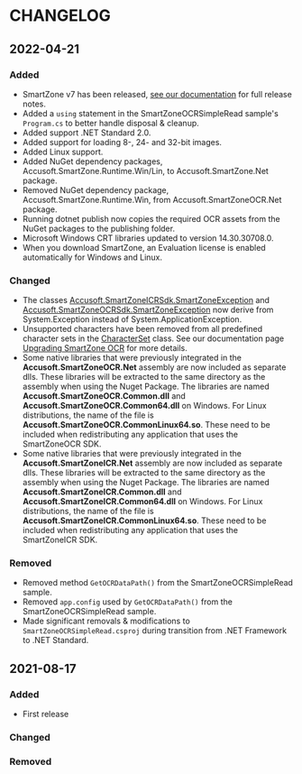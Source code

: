 # CHANGELOG

## 2022-04-21

### Added

- SmartZone v7 has been released, [see our documentation](https://help.accusoft.com/SmartZone/latest/dotnet/webframe.html#overview.html) for full release notes.
- Added a `using` statement in the SmartZoneOCRSimpleRead sample's `Program.cs` to better handle disposal & cleanup.
- Added support .NET Standard 2.0.
- Added support for loading 8-, 24- and 32-bit images.
- Added Linux support.
- Added NuGet dependency packages, Accusoft.SmartZone.Runtime.Win/Lin, to Accusoft.SmartZone.Net package.
- Removed NuGet dependency package, Accusoft.SmartZone.Runtime.Win, from Accusoft.SmartZoneOCR.Net package.
- Running dotnet publish now copies the required OCR assets from the NuGet packages to the publishing folder.
- Microsoft Windows CRT libraries updated to version 14.30.30708.0.
- When you download SmartZone, an Evaluation license is enabled automatically for Windows and Linux.

### Changed

- The classes [Accusoft.SmartZoneICRSdk.SmartZoneException](https://help.accusoft.com/SmartZone/latest/dotnet/webframe.html#Accusoft.SmartZoneICR.Net~Accusoft.SmartZoneICRSdk.SmartZoneException.html)
    and [Accusoft.SmartZoneOCRSdk.SmartZoneException](https://help.accusoft.com/SmartZone/latest/dotnet/webframe.html#Accusoft.SmartZoneOCR.Net~Accusoft.SmartZoneOCRSdk.SmartZoneException.html)
    now derive from System.Exception instead of System.ApplicationException.
- Unsupported characters have been removed from all predefined character sets in the [CharacterSet](https://help.accusoft.com/SmartZone/latest/dotnet/webframe.html#Accusoft.SmartZoneOCR.Net~Accusoft.SmartZoneOCRSdk.CharacterSet.html) class. See our documentation page [Upgrading SmartZone OCR](https://help.accusoft.com/SmartZone/latest/dotnet/webframe.html#Upgrading_SmartZone_OCR.html) for more details.
- Some native libraries that were previously integrated in the **Accusoft.SmartZoneOCR.Net** assembly are now included as separate dlls. These libraries will be extracted to the same directory as the assembly when using the Nuget Package. The libraries are named **Accusoft.SmartZoneOCR.Common.dll** and **Accusoft.SmartZoneOCR.Common64.dll** on Windows. For Linux distributions, the name of the file is **Accusoft.SmartZoneOCR.CommonLinux64.so**. These need to be included when redistributing any application that uses the SmartZoneOCR SDK.
- Some native libraries that were previously integrated in the **Accusoft.SmartZoneICR.Net** assembly are now included as separate dlls. These libraries will be extracted to the same directory as the assembly when using the Nuget Package. The libraries are named **Accusoft.SmartZoneICR.Common.dll** and **Accusoft.SmartZoneICR.Common64.dll** on Windows. For Linux distributions, the name of the file is **Accusoft.SmartZoneICR.CommonLinux64.so**. These need to be included when redistributing any application that uses the SmartZoneICR SDK.

### Removed

- Removed method `GetOCRDataPath()` from the SmartZoneOCRSimpleRead sample.
- Removed `app.config` used by `GetOCRDataPath()` from the SmartZoneOCRSimpleRead sample.
- Made significant removals & modifications to `SmartZoneOCRSimpleRead.csproj` during transition from .NET Framework to .NET Standard.

## 2021-08-17

### Added

- First release

### Changed

### Removed
